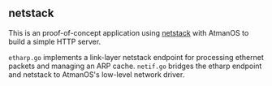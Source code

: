 netstack
--------

This is an proof-of-concept application using [netstack] with AtmanOS to build
a simple HTTP server.

  [netstack]: github.com/google/netstack

`etharp.go` implements a link-layer netstack endpoint for processing ethernet
packets and managing an ARP cache. `netif.go` bridges the etharp endpoint and
netstack to AtmanOS's low-level network driver.
